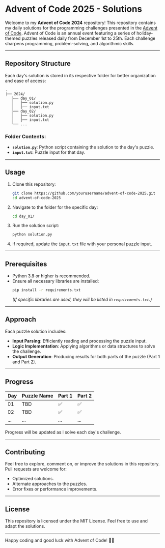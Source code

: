 # Advent of Code 2025 - Solutions  

Welcome to my **Advent of Code 2024** repository! This repository contains my daily solutions for the programming challenges presented in the [Advent of Code](https://adventofcode.com/2024). Advent of Code is an annual event featuring a series of holiday-themed puzzles released daily from December 1st to 25th. Each challenge sharpens programming, problem-solving, and algorithmic skills.

---

## **Repository Structure**
Each day's solution is stored in its respective folder for better organization and ease of access:
```
.
├── 2024/
   ├── day_01/
   │   ├── solution.py
   │   ├── input.txt
   ├── day_02/
   │   ├── solution.py
   │   ├── input.txt
   └── ...
```

### Folder Contents:
- **`solution.py`**: Python script containing the solution to the day's puzzle.
- **`input.txt`**: Puzzle input for that day.
---

## **Usage**
1. Clone this repository:
   ```bash
   git clone https://github.com/yourusername/advent-of-code-2025.git
   cd advent-of-code-2025
   ```

2. Navigate to the folder for the specific day:
   ```bash
   cd day_01/
   ```

3. Run the solution script:
   ```bash
   python solution.py
   ```

4. If required, update the `input.txt` file with your personal puzzle input.

---

## **Prerequisites**
- Python 3.8 or higher is recommended.
- Ensure all necessary libraries are installed:
   ```bash
   pip install -r requirements.txt
   ```
   *(If specific libraries are used, they will be listed in `requirements.txt`.)*

---

## **Approach**
Each puzzle solution includes:
- **Input Parsing**: Efficiently reading and processing the puzzle input.
- **Logic Implementation**: Applying algorithms or data structures to solve the challenge.
- **Output Generation**: Producing results for both parts of the puzzle (Part 1 and Part 2).

---

## **Progress**
| Day | Puzzle Name              | Part 1 | Part 2 |
|-----|--------------------------|--------|--------|
| 01  | TBD                      | ✅     | ✅     |
| 02  | TBD                      | ✅     | ✅     |
| ... | ...                      | ...    | ...    |

Progress will be updated as I solve each day's challenge.

---

## **Contributing**
Feel free to explore, comment on, or improve the solutions in this repository. Pull requests are welcome for:
- Optimized solutions.
- Alternate approaches to the puzzles.
- Error fixes or performance improvements.

---

## **License**
This repository is licensed under the MIT License. Feel free to use and adapt the solutions.

---

Happy coding and good luck with Advent of Code! 🎄✨
